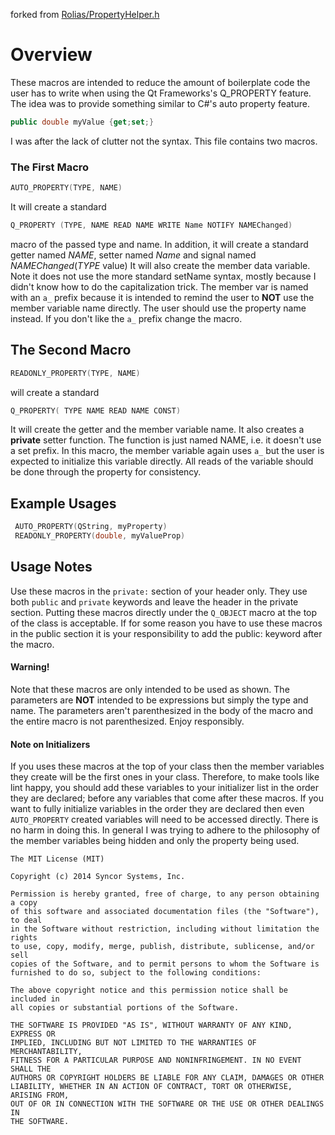forked from [Rolias/PropertyHelper.h](https://gist.github.com/Rolias/48d453a0490d36090193)

# Overview
These macros are intended to reduce the amount of boilerplate code the user has to write when using the Qt Frameworks's Q_PROPERTY feature. The idea was to provide something similar to C#'s auto property feature.

```cs
public double myValue {get;set;}
```

I was after the lack of clutter not the syntax. This file contains two macros.

### The First Macro
```c
AUTO_PROPERTY(TYPE, NAME)
```

It will create a standard

```c
Q_PROPERTY (TYPE, NAME READ NAME WRITE Name NOTIFY NAMEChanged) 
```

macro of the passed type and name. In addition, it will create a standard getter named _NAME_, setter named _Name_ and signal named _NAMEChanged_(_TYPE_ value) It will also create the member data variable. Note it does not use the more standard setName syntax, mostly because I didn't know how to do the capitalization trick. The member var is named with an `a_` prefix because it is intended to remind the user to **NOT** use the member variable name directly. The user should use the property name instead. If you don't like the `a_` prefix change the macro.

## The Second Macro
```c
READONLY_PROPERTY(TYPE, NAME)
```

will create a standard

```c
Q_PROPERTY( TYPE NAME READ NAME CONST)
```

It will create the getter and the member variable name. It also creates a **private** setter function. The function is just named NAME, i.e. it doesn't use a set prefix. In this macro, the member variable again uses `a_` but the user is expected to initialize this variable directly. All reads of the variable should be done through the property for consistency.

## Example Usages
```c
 AUTO_PROPERTY(QString, myProperty)
 READONLY_PROPERTY(double, myValueProp)
```

## Usage Notes
Use these macros in the `private:` section of your header only. They use both `public` and `private` keywords and leave the header in the private section. Putting these macros directly under the `Q_OBJECT` macro at the top of the class is acceptable. If for some reason you have to use these macros in the public section it is your responsibility to add the public: keyword after the macro.

#### Warning!
Note that these macros are only intended to be used as shown. The parameters are **NOT** intended to be expressions but simply the type and name. The parameters aren't parenthesized in the body of the macro and the entire macro is not parenthesized. Enjoy responsibly.

#### Note on Initializers
If you uses these macros at the top of your class then the member variables they create will be the first ones in your class. Therefore, to make tools like lint happy, you should add these variables to your initializer list in the order they are declared; before any variables that come after these macros. If you want to fully initialize variables in the order they are declared then even `AUTO_PROPERTY` created variables will need to be accessed directly. There is no harm in doing this. In general I was trying to adhere to the philosophy of the member variables being hidden and only the property being used.

```
The MIT License (MIT)

Copyright (c) 2014 Syncor Systems, Inc.

Permission is hereby granted, free of charge, to any person obtaining a copy
of this software and associated documentation files (the "Software"), to deal
in the Software without restriction, including without limitation the rights
to use, copy, modify, merge, publish, distribute, sublicense, and/or sell
copies of the Software, and to permit persons to whom the Software is
furnished to do so, subject to the following conditions:

The above copyright notice and this permission notice shall be included in
all copies or substantial portions of the Software.

THE SOFTWARE IS PROVIDED "AS IS", WITHOUT WARRANTY OF ANY KIND, EXPRESS OR
IMPLIED, INCLUDING BUT NOT LIMITED TO THE WARRANTIES OF MERCHANTABILITY,
FITNESS FOR A PARTICULAR PURPOSE AND NONINFRINGEMENT. IN NO EVENT SHALL THE
AUTHORS OR COPYRIGHT HOLDERS BE LIABLE FOR ANY CLAIM, DAMAGES OR OTHER
LIABILITY, WHETHER IN AN ACTION OF CONTRACT, TORT OR OTHERWISE, ARISING FROM,
OUT OF OR IN CONNECTION WITH THE SOFTWARE OR THE USE OR OTHER DEALINGS IN
THE SOFTWARE.
```
